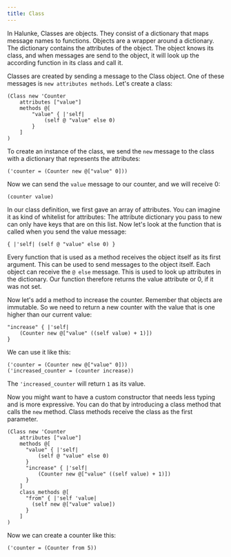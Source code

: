 ```yaml
---
title: Class
---
```


In Halunke, Classes are objects. They consist of a dictionary that
maps message names to functions. Objects are a wrapper around a
dictionary. The dictionary contains the attributes of the object.
The object knows its class, and when messages are send to the
object, it will look up the according function in its class and
call it.

Classes are created by sending a message to the Class object. One
of these messages is `new attributes methods`. Let's create a
class:

```
(Class new 'Counter
    attributes ["value"]
    methods @[
        "value" { |'self|
            (self @ "value" else 0)
        }
    ]
)
```

To create an instance of the class, we send the `new` message to
the class with a dictionary that represents the attributes:

```
('counter = (Counter new @["value" 0]))
```

Now we can send the `value` message to our counter, and we will
receive 0:

```
(counter value)
```

In our class definition, we first gave an array of attributes. You
can imagine it as kind of whitelist for attributes: The attribute
dictionary you pass to new can only have keys that are on this
list. Now let's look at the function that is called when you send
the value message:

```
{ |'self| (self @ "value" else 0) }
```

Every function that is used as a method receives the object itself
as its first argument. This can be used to send messages to the
object itself. Each object can receive the `@ else` message. This
is used to look up attributes in the dictionary. Our function
therefore returns the value attribute or 0, if it was not set.

Now let's add a method to increase the counter. Remember that objects
are immutable. So we need to return a new counter with the value
that is one higher than our current value:

```
"increase" { |'self|
    (Counter new @["value" ((self value) + 1)])
}
```

We can use it like this:

```
('counter = (Counter new @["value" 0]))
('increased_counter = (counter increase))
```

The `'increased_counter` will return `1` as its value.

Now you might want to have a custom constructor that needs less typing and is
more expressive. You can do that by introducing a class method that calls the
`new` method. Class methods receive the class as the first parameter.

```
(Class new 'Counter
    attributes ["value"]
    methods @[
      "value" { |'self|
          (self @ "value" else 0)
      }
      "increase" { |'self|
          (Counter new @["value" ((self value) + 1)])
      }
    ]
    class_methods @[
      "from" { |'self 'value|
        (self new @["value" value])
      }
    ]
)
```

Now we can create a counter like this:

```
('counter = (Counter from 5))
```
